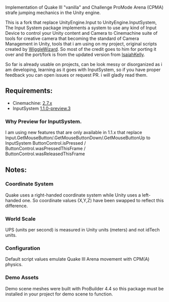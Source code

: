Implementation of Quake III "vanilla" and Challenge ProMode Arena (CPMA) strafe jumping mechanics in the Unity engine.

This is a fork that replace UnityEngine.Input to UnityEngine.InputSystem, The Input System package implements a system to use any kind of Input Device to control your Unity content and Camera to Cinemachine suite of tools for creative camera that becoming the standard of Camera Management in Unity, tools that i am using on my project, original scripts created by [WiggleWizard](https://github.com/WiggleWizard). So most of the credit goes to him for porting it over and the port/fork is from the updated version from [IsaiahKelly](https://github.com/IsaiahKelly/quake3-movement-for-unity).

So far is already usable on projects, can be look messy or disorganized as i am developing, learning as it goes with InputSystem, so if you have proper feedback you can open issues or request PR. i will gladly read them.


## Requirements:

- Cinemachine: [2.7.x](https://docs.unity3d.com/Packages/com.unity.cinemachine@2.7/manual/index.html)
- InputSystem [1.1.0-preview.3](https://docs.unity3d.com/Packages/com.unity.inputsystem@1.0/manual/QuickStartGuide.html)

### Why Preview for InputSystem.
I am using new features that are only available in 1.1.x that replace Input.GetMouseButton/.GetMouseButtonDown/.GetMouseButtonUp to InputSystem ButtonControl.isPressed / ButtonControl.wasPressedThisFrame / ButtonControl.wasReleasedThisFrame

## Notes:

### Coordinate System
Quake uses a right-handed coordinate system while Unity uses a left-handed one. So coordinate values (X,Y,Z) have been swapped to reflect this difference.

### World Scale
UPS (units per second) is measured in Unity units (meters) and not idTech units.

### Configuration
Default script values emulate Quake III Arena movement with CPM(A) physics.

### Demo Assets
Demo scene meshes were built with ProBuilder 4.4 so this package must be installed in your project for demo scene to function.

